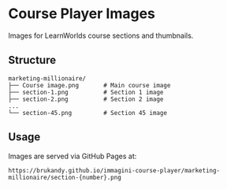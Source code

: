 # Course Player Images

Images for LearnWorlds course sections and thumbnails.

## Structure

```
marketing-millionaire/
├── Course image.png       # Main course image
├── section-1.png          # Section 1 image
├── section-2.png          # Section 2 image
...
└── section-45.png         # Section 45 image
```

## Usage

Images are served via GitHub Pages at:
```
https://brukandy.github.io/immagini-course-player/marketing-millionaire/section-{number}.png
```
